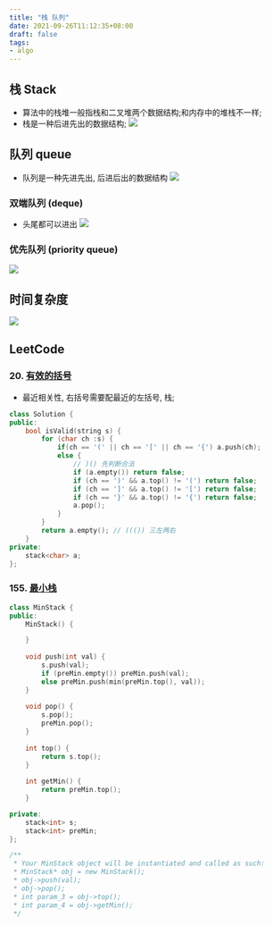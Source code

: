 ```yaml
---
title: "栈 队列"
date: 2021-09-26T11:12:35+08:00
draft: false
tags:
- algo
---
```

## 栈 Stack
- 算法中的栈堆一般指栈和二叉堆两个数据结构;和内存中的堆栈不一样;
- 栈是一种后进先出的数据结构;
![](https://gtd-imgs-md.oss-cn-beijing.aliyuncs.com/imgs/20210926111707.png)

## 队列 queue
- 队列是一种先进先出, 后进后出的数据结构
![](https://gtd-imgs-md.oss-cn-beijing.aliyuncs.com/imgs/20210926112348.png)

### 双端队列 (deque)
- 头尾都可以进出
![](https://gtd-imgs-md.oss-cn-beijing.aliyuncs.com/imgs/20210926113040.png)

### 优先队列 (priority queue)
![](https://gtd-imgs-md.oss-cn-beijing.aliyuncs.com/imgs/20210926113207.png)

## 时间复杂度
![](https://gtd-imgs-md.oss-cn-beijing.aliyuncs.com/imgs/20210926113401.png)

## LeetCode

### 20. [有效的括号](https://leetcode-cn.com/problems/valid-parentheses/)
- 最近相关性, 右括号需要配最近的左括号, 栈;

```cpp
class Solution {
public:
    bool isValid(string s) {
        for (char ch :s) {
            if(ch == '(' || ch == '[' || ch == '{') a.push(ch);
            else {
                // )() 先判断合法
                if (a.empty()) return false;
                if (ch == ')' && a.top() != '(') return false;
                if (ch == ']' && a.top() != '[') return false;
                if (ch == '}' && a.top() != '{') return false;
                a.pop();
            }
        }
        return a.empty(); // ((()) 三左两右
    }
private:
    stack<char> a;
};

```

### 155. [最小栈](https://leetcode-cn.com/problems/min-stack/)

```cpp
class MinStack {
public:
    MinStack() {

    }
    
    void push(int val) {
        s.push(val);
        if (preMin.empty()) preMin.push(val);
        else preMin.push(min(preMin.top(), val));
    }
    
    void pop() {
        s.pop();
        preMin.pop();
    }
    
    int top() {
        return s.top();
    }
    
    int getMin() {
        return preMin.top();
    }

private:
    stack<int> s;
    stack<int> preMin;
};

/**
 * Your MinStack object will be instantiated and called as such:
 * MinStack* obj = new MinStack();
 * obj->push(val);
 * obj->pop();
 * int param_3 = obj->top();
 * int param_4 = obj->getMin();
 */
```